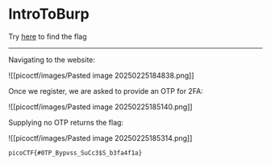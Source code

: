 # IntroToBurp

Try [here](http://titan.picoctf.net:63089/) to find the flag

-----

Navigating to the website:

![[picoctf/images/Pasted image 20250225184838.png]]

Once we register, we are asked to provide an OTP for 2FA:

![[picoctf/images/Pasted image 20250225185140.png]]

Supplying no OTP returns the flag:

![[picoctf/images/Pasted image 20250225185314.png]]

```
picoCTF{#0TP_Bypvss_SuCc3$S_b3fa4f1a}
```